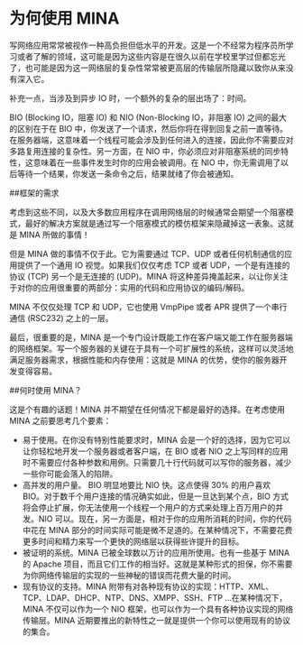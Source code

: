 为何使用 MINA
====

写网络应用常常被视作一种高负担但低水平的开发。这是一个不经常为程序员所学习或者了解的领域，这可能是因为这些内容是在很久以前在学校里学过但都忘光了，也可能是因为这一网络层的复杂性常常被更高层的传输层所隐藏以致你从来没有深入它。
       
补充一点，当涉及到异步 IO 时，一个额外的复杂的层出场了：时间。

BIO (Blocking IO，阻塞 IO) 和 NIO (Non-Blocking IO，非阻塞 IO) 之间的最大的区别在于在 BIO 中，你发送了一个请求，然后你将在得到回复之前一直等待。在服务器端，这意味着一个线程可能会涉及到任何进入的连接，因此你不需要应对多路复用连接的复杂性。另一方面，在 NIO 中，你必须应对非阻塞系统的同步特性，这意味着在一些事件发生时你的应用会被调用。在 NIO 中，你无需调用了以后等待一个结果，你发送一条命令之后，结果就绪了你会被通知。

##框架的需求
        
考虑到这些不同，以及大多数应用程序在调用网络层的时候通常会期望一个阻塞模式，最好的解决方案就是通过写一个阻塞模式的模仿框架来隐藏掉这一表象。这就是 MINA 所做的事情！
        
但是 MINA 做的事情不仅于此。它为需要通过 TCP、UDP 或者任何机制通信的应用提供了一个通用 IO 视觉。如果我们仅仅考虑 TCP 或者 UDP，一个是有连接的协议 (TCP) 另一个是无连接的 (UDP)。MINA 将这种差异掩盖起来，以让你关注于对你的应用很重要的两部分：实用的代码和应用协议的编码/解码。
        
MINA 不仅仅处理 TCP 和 UDP，它也使用 VmpPipe 或者 APR 提供了一个串行通信 (RSC232) 之上的一层。
        
最后，很重要的是，MINA 是一个专门设计既能工作在客户端又能工作在服务器端的网络框架。写一个服务器的关键在于具有一个可扩展性的系统，这样可以灵活地满足服务器需求，根据性能和内存使用：这就是 MINA 的优势，使你的服务器开发变得容易。

##何时使用 MINA？

这是个有趣的话题！MINA 并不期望在任何情况下都是最好的选择。在考虑使用 MINA 之前要思考几个要素：

* 易于使用。在你没有特别性能要求时，MINA 会是一个好的选择，因为它可以让你轻松地开发一个服务器或者客户端，在 BIO 或者 NIO 之上写同样的应用时不需要应付各种参数和用例。只需要几十行代码就可以写你的服务器，减少一些你可能会落入的陷阱。
* 高并发的用户量。 BIO 明显地要比 NIO 快。这点使得 30% 的用户喜欢 BIO。对于数千个用户连接的情况确实如此，但是一旦达到某个点，BIO 方式将会停止扩展，你无法使用一个线程一个用户的方式来处理上百万用户的并发。NIO 可以。现在，另一方面是，相对于你的应用所消耗的时间，你的代码中花在 MINA 部分的时间实际可能是微不足道的。在某种情况下，不需要花费更多时间和精力来写一个更快的网络层以获得些许提升的目标。
* 被证明的系统。MINA 已被全球数以万计的应用所使用。也有一些基于 MINA 的 Apache 项目，而且它们工作的相当好。这就是某种形式的担保，你不需要为你网络传输层的实现的一些神秘的错误而花费大量的时间。
* 现有协议的支持。MINA 附带有对各种现有协议的实现：HTTP、XML、TCP、LDAP、DHCP、NTP、DNS、XMPP、SSH、FTP ...在某种情况下，MINA 不仅可以作为一个 NIO 框架，也可以作为一个具有各种协议实现的网络传输层。MINA 近期要推出的新特性之一就是提供一个你可以使用现有的协议的集合。